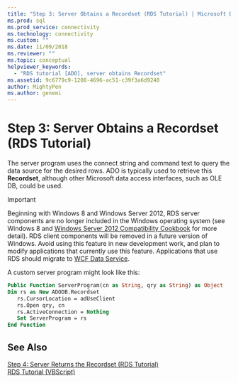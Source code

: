 ```yaml
---
title: "Step 3: Server Obtains a Recordset (RDS Tutorial) | Microsoft Docs"
ms.prod: sql
ms.prod_service: connectivity
ms.technology: connectivity
ms.custom: ""
ms.date: 11/09/2018
ms.reviewer: ""
ms.topic: conceptual
helpviewer_keywords: 
  - "RDS tutorial [ADO], server obtains Recordset"
ms.assetid: 9c6779c9-1208-4696-ac51-c39f3a6d9240
author: MightyPen
ms.author: genemi
---
```

# Step 3: Server Obtains a Recordset (RDS Tutorial)
The server program uses the connect string and command text to query the data source for the desired rows. ADO is typically used to retrieve this **Recordset**, although other Microsoft data access interfaces, such as OLE DB, could be used.  
  
> [!IMPORTANT]
>  Beginning with Windows 8 and Windows Server 2012, RDS server components are no longer included in the Windows operating system (see Windows 8 and [Windows Server 2012 Compatibility Cookbook](https://www.microsoft.com/download/details.aspx?id=27416) for more detail). RDS client components will be removed in a future version of Windows. Avoid using this feature in new development work, and plan to modify applications that currently use this feature. Applications that use RDS should migrate to [WCF Data Service](https://go.microsoft.com/fwlink/?LinkId=199565).  
  
 A custom server program might look like this:  
  
```vb
Public Function ServerProgram(cn as String, qry as String) as Object  
Dim rs as New ADODB.Recordset  
   rs.CursorLocation = adUseClient  
   rs.Open qry, cn   
   rs.ActiveConnection = Nothing  
   Set ServerProgram = rs  
End Function  
```  
  
## See Also  
 [Step 4: Server Returns the Recordset (RDS Tutorial)](../../../ado/guide/remote-data-service/step-4-server-returns-the-recordset-rds-tutorial.md)   
 [RDS Tutorial (VBScript)](../../../ado/guide/remote-data-service/rds-tutorial-vbscript.md)   
